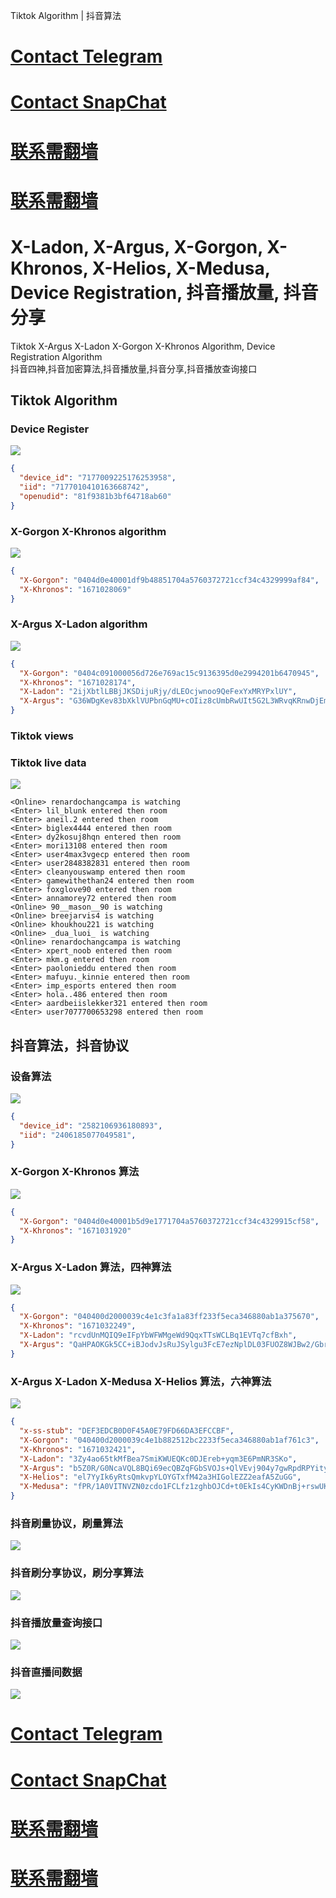 Tiktok Algorithm | 抖音算法

# [Contact Telegram](https://t.me/xgxkxaxl)
# [Contact SnapChat](https://www.snapchat.com/add/xgxkxaxl)
# [联系需翻墙](https://t.me/xgxkxaxl)
# [联系需翻墙](https://www.snapchat.com/add/xgxkxaxl)


# X-Ladon, X-Argus, X-Gorgon, X-Khronos, X-Helios, X-Medusa, Device Registration, 抖音播放量, 抖音分享
Tiktok X-Argus X-Ladon X-Gorgon X-Khronos Algorithm, Device Registration Algorithm  
抖音四神,抖音加密算法,抖音播放量,抖音分享,抖音播放查询接口

## Tiktok Algorithm

### Device Register
<img src="tiktok_reg.png">

```json
{
  "device_id": "7177009225176253958",
  "iid": "7177010410163668742",
  "openudid": "81f9381b3bf64718ab60"
}
```


### X-Gorgon X-Khronos algorithm
<img src="tiktok_xgxk.png">

```json
{
  "X-Gorgon": "0404d0e40001df9b48851704a5760372721ccf34c4329999af84",
  "X-Khronos": "1671028069"
}
```

### X-Argus X-Ladon algorithm
<img src="tiktok_xaxl.png">

```json
{
  "X-Gorgon": "0404c091000056d726e769ac15c9136395d0e2994201b6470945",
  "X-Khronos": "1671028174",
  "X-Ladon": "2ijXbtlLBBjJKSDijuRjy/dLEOcjwnoo9QeFexYxMRYPxlUY",
  "X-Argus": "G36WDgKev83bXklVUPbnGqMU+cOIiz8cUmbRwUIt5G2L3WRvqKRnwDjEmQESYOsoXliTMJA7U87bPxpIGx7TLasq/HOKzzCWxUfpnkA4VuXJDrBIZ7Mg6NNnsN0HUBnkO0f25JSm/EGLbdzApU1h+ViFDLD/ErUaogsre/vwiSA1cIg/xs8h91ABrQgn4YpxpJlh/DDJsHSzjJbxb6OWUZUruKjI852NZUDkS7X7CU6qluMpt3CKt2TZCobVE0CV5R0X0GKOkaGqzCfW06Az2PZU"
}
```

### Tiktok views


### Tiktok live data
<img src="tiktok_live.png">

```
<Online> renardochangcampa is watching
<Enter> lil_blunk entered then room
<Enter> aneil.2 entered then room
<Enter> biglex4444 entered then room
<Enter> dy2kosuj8hqn entered then room
<Enter> mori13108 entered then room
<Enter> user4max3vgecp entered then room
<Enter> user2848382831 entered then room
<Enter> cleanyouswamp entered then room
<Enter> gamewithethan24 entered then room
<Enter> foxglove90 entered then room
<Enter> annamorey72 entered then room
<Online> 90__mason__90 is watching
<Online> breejarvis4 is watching
<Online> khoukhou221 is watching
<Online> _dua_luoi_ is watching
<Online> renardochangcampa is watching
<Enter> xpert_noob entered then room
<Enter> mkm.g entered then room
<Enter> paolonieddu entered then room
<Enter> mafuyu._kinnie entered then room
<Enter> imp_esports entered then room
<Enter> hola..486 entered then room
<Enter> aardbeiislekker321 entered then room
<Enter> user7077700653298 entered then room
```

## 抖音算法，抖音协议

### 设备算法
<img src="douyin_reg.png">

```json
{
  "device_id": "2582106936180893",
  "iid": "2406185077049581",
}
```


### X-Gorgon X-Khronos 算法
<img src="douyin_xgxk.png">

```json
{
  "X-Gorgon": "0404d0e40001b5d9e1771704a5760372721ccf34c4329915cf58",
  "X-Khronos": "1671031920"
}
```

### X-Argus X-Ladon 算法，四神算法
<img src="douyin_xaxl.png">

```json
{
  "X-Gorgon": "040400d2000039c4e1c3fa1a83ff233f5eca346880ab1a375670",
  "X-Khronos": "1671032249",
  "X-Ladon": "rcvdUnMQIQ9eIFpYbWFWMgeWd9QqxTTsWCLBq1EVTq7cfBxh",
  "X-Argus": "QaHPAOKGk5CC+iBJodvJsRuJSylgu3FcE7ezNplDL03FUOZ8WJBw2/Gbr5uyCxnSUuuWxCr7S/l70vlgZUhTUU9OyHucc7OTYpHiCpfM1Z9FOW4RuzX4HIElvnsdQgCFMSxpYF/eoz7TrkaNHmrkIT4bcoRQG+F6BNcznzKC3GmaW3Z6jQwm2JiTZo4DqxEaIfnFn/Frt3bGZtoLSTO+4erlqBtqmLZynWW+l4pTmyeDptX8mVc759XTkZzM5Qmotww="
}
```

### X-Argus X-Ladon X-Medusa X-Helios 算法，六神算法
<img src="douyin_xhxm.png">

```json
{
  "x-ss-stub": "DEF3EDCB0D0F45A0E79FD66DA3EFCCBF",
  "X-Gorgon": "040400d2000039c4e1b882512bc2233f5eca346880ab1af761c3",
  "X-Khronos": "1671032421",
  "X-Ladon": "3Zy4ao65tkMfBea7SmiKWUEQKc0DJEreb+yqm3E6PmNR3SKo",
  "X-Argus": "b5Z0R/G0NcaVQL8BQi69ecQBZqFGbSVOJs+QlVEvj904y7gwRpdRPYityIBB8tgwMQStVEwADQiLjx27iaPvcZ86tujH5nYWSSwm1JcLauMyAqzTZUpE3d1dw54jE+2IyqHBRvpoxjVhcADh5Ry8astA+JcLfeGO1OxMSzdo+WIQP/BGYGBGJUm54qGSXbYUdR8bNfb84qgkxCyXStleW+72VR4w3+WWrWmxwBfIjRSVzl01KcG3RP+mbgTZa1DibQg\u003d",
  "X-Helios": "el7YyIk6yRtsQmkvpYLOYGTxfM42a3HIGolEZZ2eafA5ZuGG",
  "X-Medusa": "fPR/1A0VITNVZN0zcdo1FCLfz1zghbOJCd+t0EkIs4CyKWDnBj+rswUK5iZzJMcqeb5Sap68/Bz6nsKTyI3bo1Q3f/SeofO2sqkpBP0r2lIBSz69655Jk2YGEIPpWyVZiRuOJiu1MfpRiRjDBIuLnJyOuI/XzAgd3U4XZfTpoZ7DewEba+/VSgeCM4RJ9TtWJeGe9f7ibwynRKAuvF6DrJ0PekU9PppkgcG0qhTH8YVV3ryKTMKp9OLOK0s25LG5STy27gWsV5R7/HeEacIwlInAZcb7U2Smypow+giYXFUFK7+s7Ten0RtkIPlFFenWYBFIQQTZLaOepLOfLoLa+uxMDrHVHG\u003d\u003d"
}
```

### 抖音刷量协议，刷量算法
<img src="douyin_views.png">

### 抖音刷分享协议，刷分享算法
<img src="douyin_shares.png">

### 抖音播放量查询接口
<img src="douyin_play_count.png">

### 抖音直播间数据
<img src="douyin_live.png">



# [Contact Telegram](https://t.me/xgxkxaxl)
# [Contact SnapChat](https://www.snapchat.com/add/xgxkxaxl)
# [联系需翻墙](https://t.me/xgxkxaxl)
# [联系需翻墙](https://www.snapchat.com/add/xgxkxaxl)

